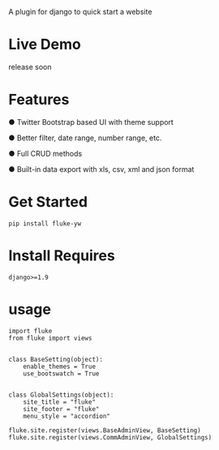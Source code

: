 A plugin for django to quick start a website
# Live Demo
release soon
# Features

● Twitter Bootstrap based UI with theme support

● Better filter, date range, number range, etc.

● Full CRUD methods

● Built-in data export with xls, csv, xml and json format

# Get Started

    pip install fluke-yw

# Install Requires

    django>=1.9

# usage

    import fluke
    from fluke import views
    
    
    class BaseSetting(object):
        enable_themes = True
        use_bootswatch = True
    
    
    class GlobalSettings(object):
        site_title = "fluke"
        site_footer = "fluke"
        menu_style = "accordion"
    
    fluke.site.register(views.BaseAdminView, BaseSetting)
    fluke.site.register(views.CommAdminView, GlobalSettings)
    
